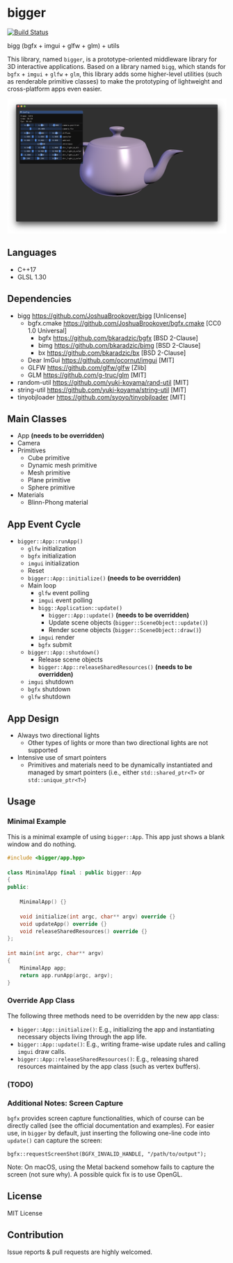# bigger

[![Build Status](https://travis-ci.com/yuki-koyama/bigger.svg?branch=master)](https://travis-ci.com/yuki-koyama/bigger)

bigg (bgfx + imgui + glfw + glm) + utils

This library, named `bigger`, is a prototype-oriented middleware library for 3D interactive applications. Based on a library named `bigg`, which stands for `bgfx` + `imgui` + `glfw` + `glm`, this library adds some higher-level utilities (such as renderable primitive classes) to make the prototyping of lightweight and cross-platform apps even easier.

![](./docs/screen_shot.png)

## Languages

- C++17
- GLSL 1.30

## Dependencies

- bigg <https://github.com/JoshuaBrookover/bigg> [Unlicense]
  - bgfx.cmake <https://github.com/JoshuaBrookover/bgfx.cmake> [CC0 1.0 Universal]
    - bgfx <https://github.com/bkaradzic/bgfx> [BSD 2-Clause]
    - bimg <https://github.com/bkaradzic/bimg> [BSD 2-Clause]
    - bx <https://github.com/bkaradzic/bx> [BSD 2-Clause]
  - Dear ImGui <https://github.com/ocornut/imgui> [MIT]
  - GLFW <https://github.com/glfw/glfw> [Zlib]
  - GLM <https://github.com/g-truc/glm> [MIT]
- random-util <https://github.com/yuki-koyama/rand-util> [MIT]
- string-util <https://github.com/yuki-koyama/string-util> [MIT]
- tinyobjloader <https://github.com/syoyo/tinyobjloader> [MIT]

## Main Classes

- App __(needs to be overridden)__
- Camera
- Primitives
  - Cube primitive
  - Dynamic mesh primitive
  - Mesh primitive
  - Plane primitive
  - Sphere primitive
- Materials
  - Blinn-Phong material

## App Event Cycle

- `bigger::App::runApp()`
  - `glfw` initialization
  - `bgfx` initialization
  - `imgui` initialization
  - Reset
  - `bigger::App::initialize()` __(needs to be overridden)__
  - Main loop
    - `glfw` event polling
    - `imgui` event polling
    - `bigg::Application::update()`
      - `bigger::App::update()` __(needs to be overridden)__
      - Update scene objects (`bigger::SceneObject::update()`)
      - Render scene objects (`bigger::SceneObject::draw()`)
    - `imgui` render
    - `bgfx` submit
  - `bigger::App::shutdown()`
    - Release scene objects
    - `bigger::App::releaseSharedResources()` __(needs to be overridden)__
  - `imgui` shutdown
  - `bgfx` shutdown
  - `glfw` shutdown

## App Design

- Always two directional lights
  - Other types of lights or more than two directional lights are not supported
- Intensive use of smart pointers
  - Primitives and materials need to be dynamically instantiated and managed by smart pointers (i.e., either `std::shared_ptr<T>` or `std::unique_ptr<T>`)

## Usage

### Minimal Example

This is a minimal example of using `bigger::App`. This app just shows a blank window and do nothing.

```cpp
#include <bigger/app.hpp>

class MinimalApp final : public bigger::App
{
public:

    MinimalApp() {}

    void initialize(int argc, char** argv) override {}
    void updateApp() override {}
    void releaseSharedResources() override {}
};

int main(int argc, char** argv)
{
    MinimalApp app;
    return app.runApp(argc, argv);
}
```

### Override App Class

The following three methods need to be overridden by the new app class:

- `bigger::App::initialize()`: E.g., initializing the app and instantiating necessary objects living through the app life.
- `bigger::App::update()`: E.g., writing frame-wise update rules and calling `imgui` draw calls.
- `bigger::App::releaseSharedResources()`: E.g., releasing shared resources maintained by the app class (such as vertex buffers).

### (TODO)

### Additional Notes: Screen Capture

`bgfx` provides screen capture functionalities, which of course can be directly called (see the official documentation and examples). For easier use, in `bigger` by default, just inserting the following one-line code into `update()` can capture the screen:

```
bgfx::requestScreenShot(BGFX_INVALID_HANDLE, "/path/to/output");
```

Note: On macOS, using the Metal backend somehow fails to capture the screen (not sure why). A possible quick fix is to use OpenGL.

## License

MIT License

## Contribution

Issue reports & pull requests are highly welcomed.
